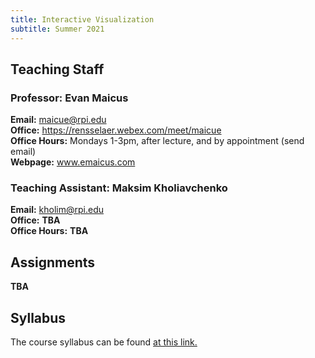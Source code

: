 ```yaml
---
title: Interactive Visualization
subtitle: Summer 2021
---
```


## Teaching Staff
### Professor: Evan Maicus
__Email:__ maicue@rpi.edu  
__Office:__  https://rensselaer.webex.com/meet/maicue   
__Office Hours:__ Mondays 1-3pm, after lecture, and by appointment (send email)  
__Webpage:__ www.emaicus.com  

### Teaching Assistant: Maksim Kholiavchenko
__Email:__ kholim@rpi.edu  
__Office:__  __TBA__  
__Office Hours:__ __TBA__  

## Assignments
__TBA__

## Syllabus
The course syllabus can be found [at this link.](/courses/u21/csci4550/syllabus)